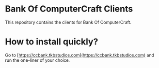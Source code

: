 # Bank Of ComputerCraft Clients

This repository contains the clients for Bank Of ComputerCraft.

# How to install quickly?
Go to [https://ccbank.tkbstudios.com](https://ccbank.tkbstudios.com) and run the one-liner of your choice.
